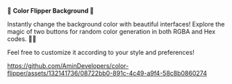 🌈 **Color Flipper Background 🎨**

Instantly change the background color with beautiful interfaces! Explore the magic of two buttons for random color generation in both RGBA and Hex codes. 🚀✨

Feel free to customize it according to your style and preferences!





https://github.com/AminDevelopers/color-flipper/assets/132141736/08722bb0-891c-4c49-a9f4-58c8b0860274

